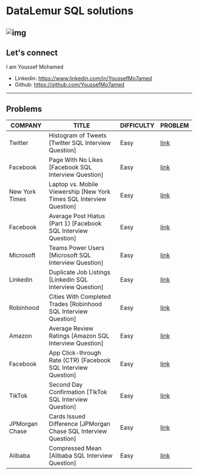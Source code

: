 # DataLemur SQL solutions

![img](https://datalemur.com/_next/image?url=%2Flogo.png&w=256&q=75)
---

## Let's connect

I am Youssef Mohamed

- Linkedin: <https://www.linkedin.com/in/YoussefMo7amed>
- Github: <https://github.com/YoussefMo7amed>

----

## Problems

COMPANY|TITLE|DIFFICULTY|PROBLEM|
---|---|---|---|
Twitter|Histogram of Tweets [Twitter SQL Interview Question]|Easy|[link](problems/Histogram%20of%20Tweets%20[Twitter%20SQL%20Interview%20Question].md)|
Facebook|Page With No Likes [Facebook SQL Interview Question]|Easy|[link](problems/Page%20With%20No%20Likes%20[Facebook%20SQL%20Interview%20Question].md)|
New York Times|Laptop vs. Mobile Viewership [New York Times SQL Interview Question]|Easy|[link](problems/Laptop%20vs.%20Mobile%20Viewership%20[New%20York%20Times%20SQL%20Interview%20Question].md)|
Facebook|Average Post Hiatus (Part 1) [Facebook SQL Interview Question]|Easy|[link](problems/Average%20Post%20Hiatus%20(Part%201)%20[Facebook%20SQL%20Interview%20Question].md)|
Microsoft|Teams Power Users [Microsoft SQL Interview Question]|Easy|[link](problems/Teams%20Power%20Users%20[Microsoft%20SQL%20Interview%20Question].md)|
Linkedin|Duplicate Job Listings [Linkedin SQL Interview Question]|Easy|[link](problems/Duplicate%20Job%20Listings%20[Linkedin%20SQL%20Interview%20Question].md)|
Robinhood|Cities With Completed Trades [Robinhood SQL Interview Question]|Easy|[link](problems/Cities%20With%20Completed%20Trades%20[Robinhood%20SQL%20Interview%20Question].md)|
Amazon|Average Review Ratings [Amazon SQL Interview Question]|Easy|[link](problems/Average%20Review%20Ratings%20[Amazon%20SQL%20Interview%20Question].md)|
Facebook|App Click-through Rate (CTR) [Facebook SQL Interview Question]|Easy|[link](problems/App%20Click-through%20Rate%20(CTR)%20[Facebook%20SQL%20Interview%20Question].md)|
TikTok|Second Day Confirmation [TikTok SQL Interview Question]|Easy|[link](problems/Second%20Day%20Confirmation%20[TikTok%20SQL%20Interview%20Question].md)|
JPMorgan Chase|Cards Issued Difference [JPMorgan Chase SQL Interview Question]|Easy|[link](problems/Cards%20Issued%20Difference%20[JPMorgan%20Chase%20SQL%20Interview%20Question].md)|
Alibaba|Compressed Mean [Alibaba SQL Interview Question]|Easy|[link](problems/Compressed%20Mean%20[Alibaba%20SQL%20Interview%20Question].md)|
